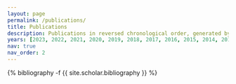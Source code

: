 ```yaml
---
layout: page
permalink: /publications/
title: Publications
description: Publications in reversed chronological order, generated by jekyll-scholar.
years: [2023, 2022, 2021, 2020, 2019, 2018, 2017, 2016, 2015, 2014, 2013, 2011, 2010, 2009]
nav: true
nav_order: 2
---
```

<!-- _pages/publications.md -->
<div class="publications">

{% bibliography -f {{ site.scholar.bibliography }} %}

</div>
